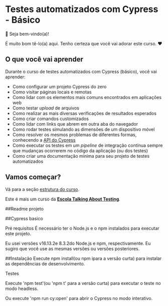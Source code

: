 # Testes automatizados com Cypress - Básico

👋 Seja bem-vindo(a)!

É muito bom tê-lo(a) aqui. Tenho certeza que você vai adorar este curso. ❤️

## O que você vai aprender

Durante o curso de testes automatizados com Cypress (básico), você vai aprender:

- Como configurar um projeto Cypress do zero
- Como visitar páginas locais e remotas
- Como lidar com os elementos mais comuns encontrados em aplicações web
- Como testar _upload_ de arquivos
- Como realizar as mais diversas verificações de resultados esperados
- Como criar comandos customizados
- Como lidar com links que abrem em outra aba do navegador
- Como rodar testes simulando as dimensões de um dispositivo móvel
- Como resolver os mesmos problemas de diferentes formas, conhecendo a [API do Cypress](https://docs.cypress.io/api/table-of-contents)
- Como executar os testes em um _pipeline_ de integração contínua sempre que mudanças ocorrerem no código da aplicação (ou dos testes)
- Como criar uma documentação mínima para seu projeto de testes automatizados

## Vamos começar?

Vá para a seção [estrutura do curso](./lessons/_course-structure_.md).



Este é mais um curso da [**Escola Talking About Testing**](https://udemy.com/user/walmyr).

##Readme projeto

##Cypress basico 

Pré requisitos
É necessário ter o Node.js e o npm instalados para executar este projeto.

Eu usei versões v16.13.2e 8.3.2do Node.js e npm, respectivamente. Eu sugiro que você use as mesmas versões ou versões posteriores.

##Instalação
Execute npm install(ou npm ipara a versão curta) para instalar as dependências de desenvolvimento.

Testes


Execute 'npm test'(ou 'npm t' para a versão curta) para executar o teste no modo headless.

Ou execute 'npm run cy:open' para abrir o Cypress no modo interativo.
